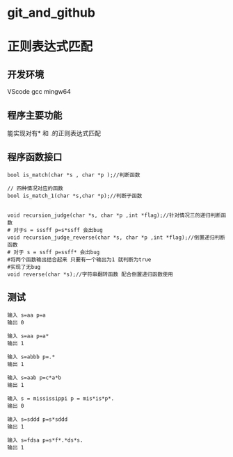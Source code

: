 # git_and_github
# 正则表达式匹配

## 开发环境 
VScode 
gcc
mingw64
## 程序主要功能
能实现对有* 和 .的正则表达式匹配
## 程序函数接口
```
bool is_match(char *s , char *p );//判断函数

// 四种情况对应的函数
bool is_match_1(char *s,char *p);//判断子函数


void recursion_judge(char *s, char *p ,int *flag);//针对情况三的递归判断函数 
# 对于s = sssff p=s*ssff 会出bug 
void recursion_judge_reverse(char *s, char *p ,int *flag);//倒置递归判断函数
# 对于 s = ssff p=ssff* 会出bug    
#将两个函数输出结合起来 只要有一个输出为1 就判断为true 
#实现了无bug
void reverse(char *s);//字符串翻转函数 配合倒置递归函数使用 
```
## 测试
```
输入 s=aa p=a
输出 0

输入 s=aa p=a*
输出 1

输入 s=abbb p=.*
输出 1

输入 s=aab p=c*a*b
输出 1

输入 s = mississippi p = mis*is*p*.
输出 0

输入 s=sddd p=s*sddd
输出 1

输入 s=fdsa p=s*f*.*ds*s.
输出 1


```


